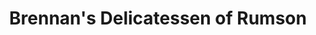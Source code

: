 ---
title: "Brennan's Delicatessen of Rumson"
url: /rumson/brennans-delicatessen-of-rumson/
shop: deli
---